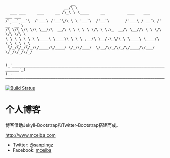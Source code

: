                                  __                                                 
                              __/\ \                                                
      ___ ___     ___     __ /\_\ \ \____     __          ___    ___     ___ ___    
    /' __` __`\  /'___\ /'__`\/\ \ \ '__`\  /'__`\       /'___\ / __`\ /' __` __`\  
    /\ \/\ \/\ \/\ \__//\  __/\ \ \ \ \ \ \/\ \ \.\_  __/\ \__//\ \ \ \/\ \/\ \/\ \ 
    \ \_\ \_\ \_\ \____\ \____\\ \_\ \_,__/\ \__/.\_\/\_\ \____\ \____/\ \_\ \_\ \_\
     \/_/\/_/\/_/\/____/\/____/ \/_/\/___/  \/__/\/_/\/_/\/____/\/___/  \/_/\/_/\/_/
                                                                                    
                                                                                                                                                                     
    (_'_____________________________________________________________________ ______'_)
    (_.————————————————————————————————————————————————————————————————————————————._)
                                                 
[![Build Status](https://travis-ci.org/sanpingz/sanpingz.github.com.svg)](https://travis-ci.org/sanpingz/sanpingz.github.com)                                                                                                      
# 个人博客

博客借助Jekyll-Bootstrap和Twitter-Bootstrap搭建而成。

<http://www.mceiba.com>

 - Twitter: [@sanpingz](http://twitter.com/#!/sanpingz)
 - Facebook: [mceiba](https://www.facebook.com/#!/mceiba)

